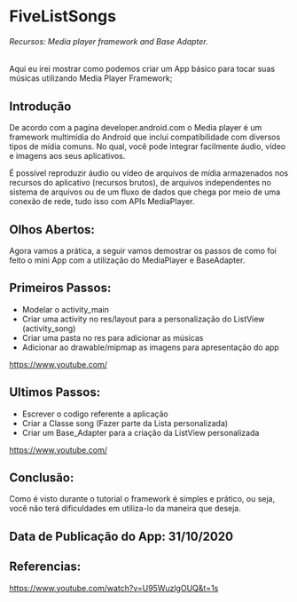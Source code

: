 # FiveListSongs
###### Recursos: Media player framework and Base Adapter.

Aqui eu irei mostrar como podemos criar um App básico para tocar suas músicas utilizando Media Player Framework;

## Introdução

De acordo com a pagina developer.android.com o Media player é um framework multimídia do Android que inclui compatibilidade 
com diversos tipos de mídia comuns. No qual, você pode integrar facilmente áudio, vídeo e imagens aos seus aplicativos. 

É possível reproduzir áudio ou vídeo de arquivos de mídia armazenados nos recursos do aplicativo (recursos brutos), 
de arquivos independentes no sistema de arquivos ou  de um fluxo de dados que chega por meio de uma conexão de rede, 
tudo isso com APIs MediaPlayer.

## Olhos Abertos:

Agora vamos a prática, a seguir vamos demostrar os passos de como foi feito o mini App com a utilização do
MediaPlayer e BaseAdapter.

## Primeiros Passos:

- Modelar o activity_main
- Criar uma activity no res/layout para a personalização do ListView (activity_song)
- Criar uma pasta no res para adicionar as músicas 
- Adicionar ao drawable/mipmap as imagens para apresentação do app

 https://www.youtube.com/

## Ultimos Passos:

- Escrever o codigo referente a aplicação
- Criar a Classe song (Fazer parte da Lista personalizada)
- Criar um Base_Adapter para a criação da ListView personalizada

 https://www.youtube.com/

## Conclusão:

Como é visto durante o tutorial o framework é simples e prático, ou seja,
você não terá dificuldades em utiliza-lo da maneira que deseja.

## Data de Publicação do App: 31/10/2020

## Referencias:
https://www.youtube.com/watch?v=U95WuzlgOUQ&t=1s
